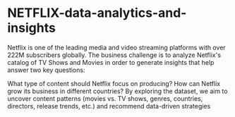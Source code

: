 # NETFLIX-data-analytics-and-insights
Netflix is one of the leading media and video streaming platforms with over 222M subscribers globally. The business challenge is to analyze Netflix's catalog of TV Shows and Movies in order to generate insights that help answer two key questions:

What type of content should Netflix focus on producing?
How can Netflix grow its business in different countries?
By exploring the dataset, we aim to uncover content patterns (movies vs. TV shows, genres, countries, directors, release trends, etc.) and recommend data-driven strategies
